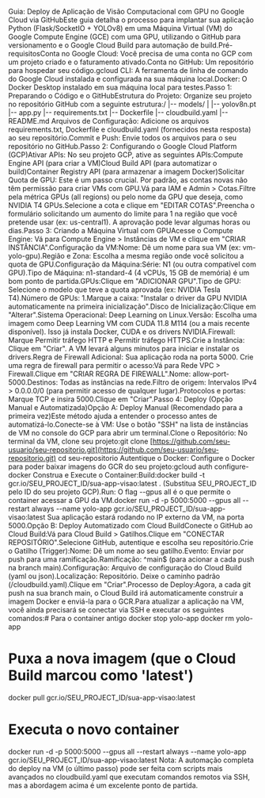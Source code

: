 Guia: Deploy de Aplicação de Visão Computacional com GPU no Google Cloud via GitHubEste guia detalha o processo para implantar sua aplicação Python (Flask/SocketIO + YOLOv8) em uma Máquina Virtual (VM) do Google Compute Engine (GCE) com uma GPU, utilizando o GitHub para versionamento e o Google Cloud Build para automação de build.Pré-requisitosConta no Google Cloud: Você precisa de uma conta no GCP com um projeto criado e o faturamento ativado.Conta no GitHub: Um repositório para hospedar seu código.gcloud CLI: A ferramenta de linha de comando do Google Cloud instalada e configurada na sua máquina local.Docker: O Docker Desktop instalado em sua máquina local para testes.Passo 1: Preparando o Código e o GitHubEstrutura do Projeto: Organize seu projeto no repositório GitHub com a seguinte estrutura:/
|-- models/
|   |-- yolov8n.pt
|-- app.py
|-- requirements.txt
|-- Dockerfile
|-- cloudbuild.yaml
|-- README.md
Arquivos de Configuração: Adicione os arquivos requirements.txt, Dockerfile e cloudbuild.yaml (fornecidos nesta resposta) ao seu repositório.Commit e Push: Envie todos os arquivos para o seu repositório no GitHub.Passo 2: Configurando o Google Cloud Platform (GCP)Ativar APIs: No seu projeto GCP, ative as seguintes APIs:Compute Engine API (para criar a VM)Cloud Build API (para automatizar o build)Container Registry API (para armazenar a imagem Docker)Solicitar Quota de GPU: Este é um passo crucial. Por padrão, as contas novas não têm permissão para criar VMs com GPU.Vá para IAM e Admin > Cotas.Filtre pela métrica GPUs (all regions) ou pelo nome da GPU que deseja, como NVIDIA T4 GPUs.Selecione a cota e clique em "EDITAR COTAS".Preencha o formulário solicitando um aumento do limite para 1 na região que você pretende usar (ex: us-central1). A aprovação pode levar algumas horas ou dias.Passo 3: Criando a Máquina Virtual com GPUAcesse o Compute Engine: Vá para Compute Engine > Instâncias de VM e clique em "CRIAR INSTÂNCIA".Configuração da VM:Nome: Dê um nome para sua VM (ex: vm-yolo-gpu).Região e Zona: Escolha a mesma região onde você solicitou a quota de GPU.Configuração da Máquina:Série: N1 (ou outra compatível com GPU).Tipo de Máquina: n1-standard-4 (4 vCPUs, 15 GB de memória) é um bom ponto de partida.GPUs:Clique em "ADICIONAR GPU".Tipo de GPU: Selecione o modelo que teve a quota aprovada (ex: NVIDIA Tesla T4).Número de GPUs: 1.Marque a caixa: "Instalar o driver da GPU NVIDIA automaticamente na primeira inicialização".Disco de Inicialização:Clique em "Alterar".Sistema Operacional: Deep Learning on Linux.Versão: Escolha uma imagem como Deep Learning VM com CUDA 11.8 M114 (ou a mais recente disponível). Isso já instala Docker, CUDA e os drivers NVIDIA.Firewall: Marque Permitir tráfego HTTP e Permitir tráfego HTTPS.Crie a Instância: Clique em "Criar". A VM levará alguns minutos para iniciar e instalar os drivers.Regra de Firewall Adicional: Sua aplicação roda na porta 5000. Crie uma regra de firewall para permitir o acesso:Vá para Rede VPC > Firewall.Clique em "CRIAR REGRA DE FIREWALL".Nome: allow-port-5000.Destinos: Todas as instâncias na rede.Filtro de origem: Intervalos IPv4 > 0.0.0.0/0 (para permitir acesso de qualquer lugar).Protocolos e portas: Marque TCP e insira 5000.Clique em "Criar".Passo 4: Deploy (Opção Manual e Automatizada)Opção A: Deploy Manual (Recomendado para a primeira vez)Este método ajuda a entender o processo antes de automatizá-lo.Conecte-se à VM: Use o botão "SSH" na lista de instâncias de VM no console do GCP para abrir um terminal.Clone o Repositório: No terminal da VM, clone seu projeto:git clone [https://github.com/seu-usuario/seu-repositorio.git](https://github.com/seu-usuario/seu-repositorio.git)
cd seu-repositorio
Autentique o Docker: Configure o Docker para poder baixar imagens do GCR do seu projeto:gcloud auth configure-docker
Construa e Execute o Container:Build:docker build -t gcr.io/SEU_PROJECT_ID/sua-app-visao:latest .
(Substitua SEU_PROJECT_ID pelo ID do seu projeto GCP).Run: O flag --gpus all é o que permite o container acessar a GPU da VM.docker run -d -p 5000:5000 --gpus all --restart always --name yolo-app gcr.io/SEU_PROJECT_ID/sua-app-visao:latest
Sua aplicação estará rodando no IP externo da VM, na porta 5000.Opção B: Deploy Automatizado com Cloud BuildConecte o GitHub ao Cloud Build:Vá para Cloud Build > Gatilhos.Clique em "CONECTAR REPOSITÓRIO".Selecione GitHub, autentique e escolha seu repositório.Crie o Gatilho (Trigger):Nome: Dê um nome ao seu gatilho.Evento: Enviar por push para uma ramificação.Ramificação: ^main$ (para acionar a cada push na branch main).Configuração: Arquivo de configuração do Cloud Build (yaml ou json).Localização: Repositório. Deixe o caminho padrão (/cloudbuild.yaml).Clique em "Criar".Processo de Deploy:Agora, a cada git push na sua branch main, o Cloud Build irá automaticamente construir a imagem Docker e enviá-la para o GCR.Para atualizar a aplicação na VM, você ainda precisará se conectar via SSH e executar os seguintes comandos:# Para o container antigo
docker stop yolo-app
docker rm yolo-app

# Puxa a nova imagem (que o Cloud Build marcou como 'latest')
docker pull gcr.io/SEU_PROJECT_ID/sua-app-visao:latest

# Executa o novo container
docker run -d -p 5000:5000 --gpus all --restart always --name yolo-app gcr.io/SEU_PROJECT_ID/sua-app-visao:latest
Nota: A automação completa do deploy na VM (o último passo) pode ser feita com scripts mais avançados no cloudbuild.yaml que executam comandos remotos via SSH, mas a abordagem acima é um excelente ponto de partida.
